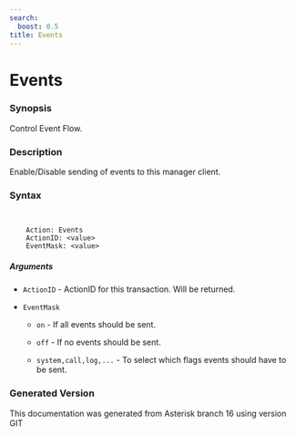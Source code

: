 ```yaml
---
search:
  boost: 0.5
title: Events
---
```


# Events

### Synopsis

Control Event Flow.

### Description

Enable/Disable sending of events to this manager client.<br>


### Syntax


```


    Action: Events
    ActionID: <value>
    EventMask: <value>

```
##### Arguments


* `ActionID` - ActionID for this transaction. Will be returned.<br>

* `EventMask`

    * `on` - If all events should be sent.<br>

    * `off` - If no events should be sent.<br>

    * `system,call,log,...` - To select which flags events should have to be sent.<br>


### Generated Version

This documentation was generated from Asterisk branch 16 using version GIT 